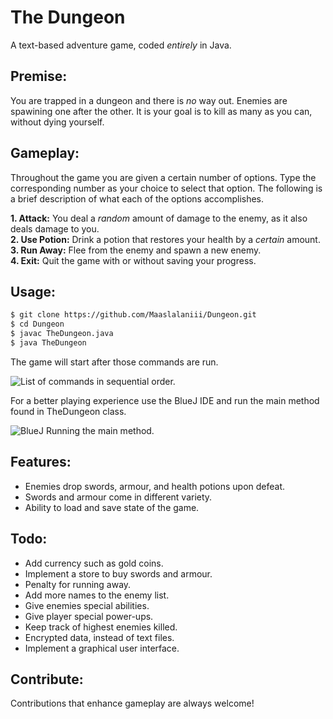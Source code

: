 # The Dungeon
A text-based adventure game, coded _entirely_ in Java.

## Premise:
You are trapped in a dungeon and there is _no_ way out. Enemies are spawining one after the other. It is your goal is to kill as many as you can, without dying yourself.

## Gameplay:
Throughout the game you are given a certain number of options. Type the corresponding number as your choice to select that option. The following is a brief description of what each of the options accomplishes.  

__1. Attack:__ You deal a _random_ amount of damage to the enemy, as it also deals damage to you.  
__2. Use Potion:__ Drink a potion that restores your health by a _certain_ amount.  
__3. Run Away:__ Flee from the enemy and spawn a new enemy.  
__4. Exit:__ Quit the game with or without saving your progress.

## Usage:
```bash
$ git clone https://github.com/Maaslalaniii/Dungeon.git
$ cd Dungeon
$ javac TheDungeon.java
$ java TheDungeon
```

The game will start after those commands are run.

![List of commands in sequential order.](http://image.prntscr.com/image/208f795d34c1400584dbc65f10e85901.png)

For a better playing experience use the BlueJ IDE and run the main method found in TheDungeon class.

![BlueJ Running the main method.](http://image.prntscr.com/image/0ef457f73661412d90e650f43b7c3668.png)

## Features:
* Enemies drop swords, armour, and health potions upon defeat.
* Swords and armour come in different variety.
* Ability to load and save state of the game.

## Todo:
* Add currency such as gold coins.
* Implement a store to buy swords and armour.
* Penalty for running away.
* Add more names to the enemy list.
* Give enemies special abilities.
* Give player special power-ups.
* Keep track of highest enemies killed.
* Encrypted data, instead of text files.
* Implement a graphical user interface.

## Contribute:
Contributions that enhance gameplay are always welcome!
